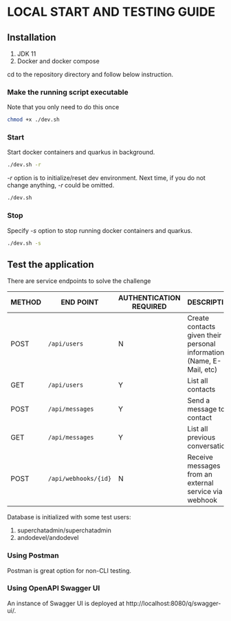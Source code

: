 # LOCAL START AND TESTING GUIDE

## Installation
1. JDK 11
2. Docker and docker compose


cd to the repository directory and follow below instruction.

### Make the running script executable
Note that you only need to do this once
 ```bash
chmod +x ./dev.sh
 ```

### Start 
Start docker containers and quarkus in background.
 ```bash
./dev.sh -r
 ```  
_-r_ option is to initialize/reset dev environment. 
Next time, if you do not change anything, _-r_ could be omitted.
 ```bash
./dev.sh
 ```

### Stop
Specify _-s_ option to stop running docker containers and quarkus.
 ```bash
./dev.sh -s
 ```  

## Test the application
There are service endpoints to solve the challenge

METHOD | END POINT| AUTHENTICATION REQUIRED | DESCRIPTION
--- | --- | --- | ---
POST |`/api/users` | N | Create contacts given their personal information (Name, E-Mail, etc)
GET |`/api/users` | Y | List all contacts
POST |`/api/messages` | Y | Send a message to a contact
GET |`/api/messages` | Y | List all previous conversations
POST |`/api/webhooks/{id}` | N | Receive messages from an external service via a webhook

Database is initialized with some test users:
1. superchatadmin/superchatadmin
2. andodevel/andodevel

### Using Postman
Postman is great option for non-CLI testing.


### Using OpenAPI Swagger UI
An instance of Swagger UI is deployed at http://localhost:8080/q/swagger-ui/.

